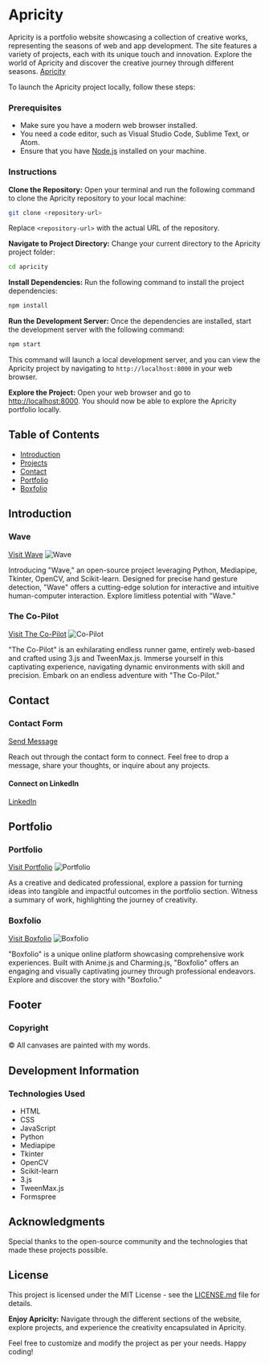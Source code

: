 # Apricity

Apricity is a portfolio website showcasing a collection of creative works, representing the seasons of web and app development. The site features a variety of projects, each with its unique touch and innovation. Explore the world of Apricity and discover the creative journey through different seasons.
[Apricity]([https://nodejs.org/](https://apricity-uk.web.app/#))

To launch the Apricity project locally, follow these steps:

### Prerequisites

- Make sure you have a modern web browser installed.
- You need a code editor, such as Visual Studio Code, Sublime Text, or Atom.
- Ensure that you have [Node.js](https://nodejs.org/) installed on your machine.

### Instructions

**Clone the Repository:**
   Open your terminal and run the following command to clone the Apricity repository to your local machine:

   ```bash
   git clone <repository-url>
   ```

   Replace `<repository-url>` with the actual URL of the repository.

**Navigate to Project Directory:**
   Change your current directory to the Apricity project folder:

   ```bash
   cd apricity
   ```

**Install Dependencies:**
   Run the following command to install the project dependencies:

   ```bash
   npm install
   ```

**Run the Development Server:**
   Once the dependencies are installed, start the development server with the following command:

   ```bash
   npm start
   ```

   This command will launch a local development server, and you can view the Apricity project by navigating to `http://localhost:8000` in your web browser.

**Explore the Project:**
   Open your web browser and go to [http://localhost:8000](http://localhost:8000). You should now be able to explore the Apricity portfolio locally.




## Table of Contents
- [Introduction](#intro)
- [Projects](#work)
- [Contact](#contact)
- [Portfolio](#about)
- [Boxfolio](#elements)

## Introduction

### Wave
[Visit Wave](https://wavegesture.web.app/)
![Wave](images/Wave.png)

Introducing "Wave," an open-source project leveraging Python, Mediapipe, Tkinter, OpenCV, and Scikit-learn. Designed for precise hand gesture detection, "Wave" offers a cutting-edge solution for interactive and intuitive human-computer interaction. Explore limitless potential with "Wave."

### The Co-Pilot
[Visit The Co-Pilot](https://thecopilot-uk.web.app/)
![Co-Pilot](images/Copilot.png)

"The Co-Pilot" is an exhilarating endless runner game, entirely web-based and crafted using 3.js and TweenMax.js. Immerse yourself in this captivating experience, navigating dynamic environments with skill and precision. Embark on an endless adventure with "The Co-Pilot."

## Contact

### Contact Form
[Send Message](https://formspree.io/f/xdovaqbg)

Reach out through the contact form to connect. Feel free to drop a message, share your thoughts, or inquire about any projects.

#### Connect on LinkedIn
[LinkedIn](https://www.linkedin.com/in/utkarshkonwar/)

## Portfolio

### Portfolio
[Visit Portfolio](https://portfolio-dark-utkarsh.web.app/)
![Portfolio](images/portfolio.png)

As a creative and dedicated professional, explore a passion for turning ideas into tangible and impactful outcomes in the portfolio section. Witness a summary of work, highlighting the journey of creativity.

### Boxfolio
[Visit Boxfolio](https://boxfolio-uk.web.app/)
![Boxfolio](images/Box.png)

"Boxfolio" is a unique online platform showcasing comprehensive work experiences. Built with Anime.js and Charming.js, "Boxfolio" offers an engaging and visually captivating journey through professional endeavors. Explore and discover the story with "Boxfolio."

## Footer

### Copyright
&copy; All canvases are painted with my words.

## Development Information

### Technologies Used
- HTML
- CSS
- JavaScript
- Python
- Mediapipe
- Tkinter
- OpenCV
- Scikit-learn
- 3.js
- TweenMax.js
- Formspree

## Acknowledgments

Special thanks to the open-source community and the technologies that made these projects possible.

## License

This project is licensed under the MIT License - see the [LICENSE.md](LICENSE.md) file for details.




**Enjoy Apricity:**
   Navigate through the different sections of the website, explore projects, and experience the creativity encapsulated in Apricity.

Feel free to customize and modify the project as per your needs. Happy coding!

